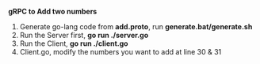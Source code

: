 **gRPC to Add two numbers**

 1. Generate go-lang code from **add.proto**, run **generate.bat/generate.sh**
 2. Run the Server first, **go run ./server.go**
 3. Run the Client, **go run ./client.go**
 4. Client.go, modify the numbers you want to add at line 30 & 31
